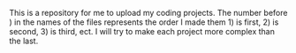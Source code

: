 This is a repository for me to upload my coding projects.
The number before ) in the names of the files represents the order I made them 1) is first, 2) is second, 3) is third, ect.
I will try to make each project more complex than the last.
